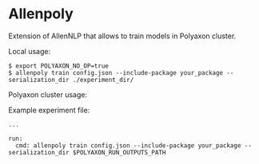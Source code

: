 # Allenpoly

Extension of AllenNLP that allows to train models in Polyaxon cluster. 

Local usage:
```
$ export POLYAXON_NO_OP=true
$ allenpoly train config.json --include-package your_package --serialization_dir ./experiment_dir/  
```

Polyaxon cluster usage:

Example experiment file:
```
...

run:
  cmd: allenpoly train config.json --include-package your_package --serialization_dir $POLYAXON_RUN_OUTPUTS_PATH
```